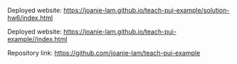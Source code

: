 Deployed website: https://joanie-lam.github.io/teach-pui-example/solution-hw6/index.html

Deployed website: https://joanie-lam.github.io/teach-pui-example//index.html

Repository link: https://github.com/joanie-lam/teach-pui-example

